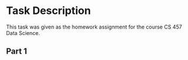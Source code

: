 # Task Description
This task was given as the homework assignment for the course CS 457 Data Science. 

## Part 1
